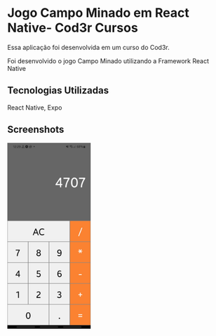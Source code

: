 # Jogo Campo Minado em React Native- Cod3r Cursos

Essa aplicação foi desenvolvida em um curso do Cod3r.

Foi desenvolvido o jogo Campo Minado utilizando a Framework React Native

## Tecnologias Utilizadas

React Native, Expo
## Screenshots

<img src="https://github.com/fealex95/react-native-calculator-cod3r-curso/blob/main/Screenshots/WhatsApp%20Image%202022-03-26%20at%2012.29.21.jpeg" width=190 />
